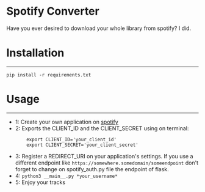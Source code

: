 # Spotify Converter

Have you ever desired to download your whole library from spotify? I did.

# Installation
---
`pip install -r requirements.txt`

# Usage
---
* 1: Create your own application on [spotify](https://developer.spotify.com/)
* 2: Exports the CLIENT_ID and the CLIENT_SECRET using on terminal:
    ```
        export CLIENT_ID='your_client_id'
        export CLIENT_SECRET='your_client_secret'
    ```
* 3: Register a REDIRECT_URI on your application's settings. If you use a different endpoint like `https://somewhere.somedomain/someendpoint` don't forget to change on spotify_auth.py file the endpoint of flask.
* 4: `python3 __main__.py *your_username*`
* 5: Enjoy your tracks
